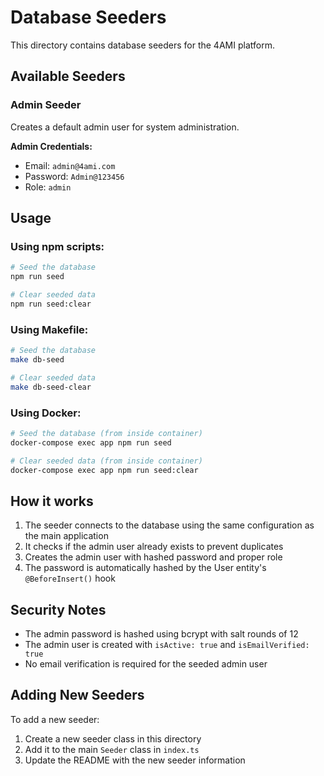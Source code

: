 # Database Seeders

This directory contains database seeders for the 4AMI platform.

## Available Seeders

### Admin Seeder
Creates a default admin user for system administration.

**Admin Credentials:**
- Email: `admin@4ami.com`
- Password: `Admin@123456`
- Role: `admin`

## Usage

### Using npm scripts:
```bash
# Seed the database
npm run seed

# Clear seeded data
npm run seed:clear
```

### Using Makefile:
```bash
# Seed the database
make db-seed

# Clear seeded data
make db-seed-clear
```

### Using Docker:
```bash
# Seed the database (from inside container)
docker-compose exec app npm run seed

# Clear seeded data (from inside container)
docker-compose exec app npm run seed:clear
```

## How it works

1. The seeder connects to the database using the same configuration as the main application
2. It checks if the admin user already exists to prevent duplicates
3. Creates the admin user with hashed password and proper role
4. The password is automatically hashed by the User entity's `@BeforeInsert()` hook

## Security Notes

- The admin password is hashed using bcrypt with salt rounds of 12
- The admin user is created with `isActive: true` and `isEmailVerified: true`
- No email verification is required for the seeded admin user

## Adding New Seeders

To add a new seeder:

1. Create a new seeder class in this directory
2. Add it to the main `Seeder` class in `index.ts`
3. Update the README with the new seeder information
